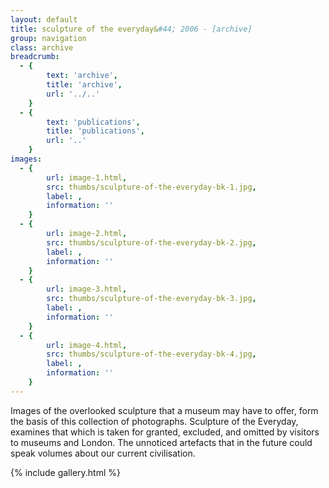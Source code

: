 ```yaml
---
layout: default
title: sculpture of the everyday&#44; 2006 - [archive]
group: navigation
class: archive
breadcrumb:
  - {
  		text: 'archive',
  		title: 'archive',
  		url: '../..'
	}
  - {
  		text: 'publications',
  		title: 'publications',
  		url: '..'
	}
images:
  - {
		url: image-1.html, 
		src: thumbs/sculpture-of-the-everyday-bk-1.jpg,
		label: ,
		information: ''
	}
  - {
		url: image-2.html, 
		src: thumbs/sculpture-of-the-everyday-bk-2.jpg,
		label: ,
		information: ''
	}
  - {
		url: image-3.html, 
		src: thumbs/sculpture-of-the-everyday-bk-3.jpg,
		label: ,
		information: ''
	}
  - {
		url: image-4.html, 
		src: thumbs/sculpture-of-the-everyday-bk-4.jpg,
		label: ,
		information: ''
	}
---
```


Images of the overlooked sculpture that a museum may have to offer, form the basis of this collection of photographs. Sculpture of the Everyday, examines that which is taken for granted, excluded, and omitted by visitors to museums and London. The unnoticed artefacts that in the future could speak volumes about our current civilisation.

{% include gallery.html %}

